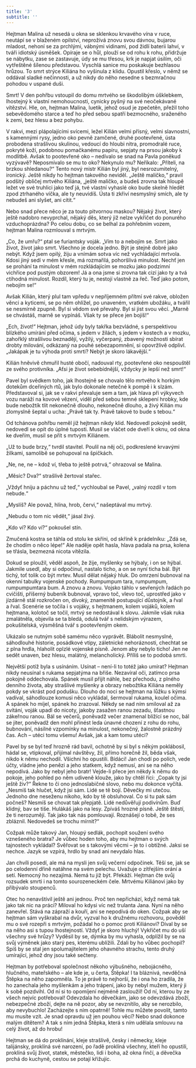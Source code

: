 ```yaml
---
title: '3'
subtitle: ''
---
```


Hejtman Malina už nesedá u okna se sklenkou krvavého vína v ruce, neutápí se v blaženém opilství, neprožívá znovu svou dávnou, bujarou mladost, nehoní se za prchlými, vábnými vidinami, pod židlí baterii lahví, v tváři idiotský úsměšek. Opíraje se o hůl, plouží se od rohu k rohu, přidržuje se nábytku, zase se zastavuje, údy se mu třesou, krk je napjat úsilím, oči vytřeštěné šílenou představou. Vyschlá sanice mu poskakuje bezhlasou hrůzou. To smrt strýce Kiliána ho vyšinula z klidu. Opustil křeslo, v němž se oddával sladké nečinnosti, a už nikdy do něho nesedne s bezmračnou pohodou v uspané duši.

Smrt! V den pohřbu vstoupil do domu mrtvého se škodolibým úšklebkem, lhostejný k vlastní nemohoucnosti, cynicky pyšný na své neočekávané vítězství. Hle, on, hejtman Malina, luetik, jehož osud je zpečetěn, přežil toho sebevědomého starce a teď ho před sebou spatří bezmocného, sraženého k zemi, bez hlesu a bez pohybu.

V rakvi, mezi plápolajícími svícemi, ležel Kilián velmi přísný, velmi slavnostní, s kamennými rysy, jedno oko pevně zamčené, druhé pootevřené, ústa probodena strašlivou skulinou, vedoucí do hloubi nitra, promodralé ruce, pokryté koží, podobnou pomačkanému papíru, sepjaty na prsou jakoby k modlitbě. Avšak to pootevřené oko – nedívalo se snad na Pavla poněkud vyzývavě? Neposmívalo se mu to oko? Nekynulo mu? Neříkalo: „Příteli, na brzkou shledanou?“ Tento nový mistr Kilián byl jiný, byl nesrozumitelný, ironický. Ještě nikdy ho hejtman takového neviděl. „Ještě maličko,“ pravil podšitý obličej mrtvého Kiliána, „ještě maličko, a budeš zrovna tak hloupě ležet ve své truhlici jako teď já, tvé vlastní vyhaslé oko bude skelně hledět zpod ztrhaného víčka, ale ty neuvidíš. Ústa ti zkřiví nesmyslný smích, ale ty nebudeš ani slyšet, ani cítit.“

Nebo snad přece něco je za touto pitvornou maskou? Nějaký život, který ještě nadobro nevyprchal, nějaký děs, který již nelze vykřičet do ponurého vzduchoprázdna? Po celou dobu, co se belhal za pohřebním vozem, hejtman Malina rozmlouval s mrtvým.

„Co, že umřu?“ ptal se furiantsky voják. „Vím to a nebojím se. Smrt jako život, život jako smrt. Všechno je docela jedno. Být je stejně dobré jako nebýt. Když jsem opilý, žiju a vnímám sotva víc než vychládající mrtvola. Kdosi jiný sedí v mém křesle, má rozmařilá, pohoršlivá minulost. Nechť jen se prohání ta minulost v mém rozkládajícím se mozku jako podzimní vichřice pod pustým obzorem! Já a ona jsme si zrovna tak cizí jako ty a tvá ctihodná minulost. Rozdíl, který tu je, nestojí vlastně za řeč. Teď jako potom, nebojím se!“

Avšak Kilián, který plul tam vpředu v nepříjemném přítmí své rakve, obložen věnci a kyticemi, se po něm ohlížel, po unaveném, vratkém ubožáku, a tvářil se nesmírně zpupně. Byl si vědom své převahy. Byl si jist svou věcí. „Marně se chvástáš, marně se vypínáš. Však ty se přece jen bojíš!“

„Ech, život!“ Hejtman, jehož údy byly takřka bezvládné, s perspektivou blízkého umírání před očima, s jedem v žilách, s jedem v kostech a v mozku, zahořklý strašlivou beznadějí, vyžilý, vyčerpaný, zbavený možnosti sbírat drobty milování, odkázaný na pouhé sebezapomnění, si opovržlivě odplivl. „Jakápak je tu výhoda proti smrti? Nebýt je skoro lákavější.“

Kilián hněvivě chmuřil husté obočí, nadouval rty, pootevřené oko nespouštěl ze svého protivníka. „Aťsi je život sebebídnější, vždycky je lepší než smrt!“

Pavel byl svědkem toho, jak lhostejně se chovalo tělo mrtvého k horkým dotekům dceřiných rtů, jak bylo dokonale netečné k pompě i k slzám. Představoval si, jak se v rakvi převaluje sem a tam, jak hlava při výkyvech vozu naráží na kovové vězení, viděl před sebou temné sklepení hrobky, kde bude nebožtík tlít nekonečně dlouho, nekonečně dlouho, a živý Kilián mu zlomyslně šeptal u ucha: „Právě tak ty. Právě takové to bude s tebou.“

Od tchánova pohřbu neměl již hejtman nikdy klid. Nedovedl pokojně sedět, nedovedl se opít do úplné tuposti. Musil se vláčet ode dveří k oknu, od okna ke dveřím, musil se přít s mrtvým Kiliánem.

„Už to bude brzy,“ tvrdil stavitel. Poulil na něj oči, podkreslené krvavými žilkami, samolibě se pohupoval na špičkách.

„Ne, ne, ne – kdož ví, třeba to ještě potrvá,“ ohrazoval se Malina.

„Měsíc? Dva?“ strašlivě žertoval stařec.

„Vždyť hniju a páchnu už teď,“ vychloubal se Pavel, „valný rozdíl v tom nebude.“

„Myslíš? Ale považ, hlína, hrob, červi,“ našeptával mu mrtvý.

„Nebudu o tom nic vědět,“ jásal živý.

„Kdo ví? Kdo ví?“ pokoušel stín.

Zmučená kostra se táhla od stolu ke skříni, od skříně k prádelníku: „Zdá se, že chodím o něco lépe!“ Ale naděje opět hasla, hlava padala na prsa, kolena se třásla, bezmezná nicota vítězila.

Dokud se ploužil, věděl aspoň, že žije, myšlenky se hýbaly, i on se hýbal. Jakmile usedl, aby si odpočinul, nastalo ticho, a on se nyní ticha bál. Být tichý, toť tolik co být mrtev. Musil dělat nějaký hluk. Do omrzení bubnoval na okenní tabulky vojenské pochody. Rumpumpum tara, rumpumpum, rumpumpumtara bum. A znovu a znovu. Vojsko táhlo v sevřených řadách po cvičišti, příšerný bubeník bubnoval, vpravo toč, vlevo toč, uprostřed jako v jízdárně stál rozkročen on, divoký, znamenitě postupující důstojník, a řval a řval. Scenérie se točila i s vojáky, s hejtmanem, kolem vojáků, kolem hejtmana, kolotoč se točil, mrtvý se nedostával k slovu. Jakmile však ruka zmalátněla, objevila se ta bledá, odulá tvář s nelidským výrazem, pokušitelská, výsměšná tvář s pootevřeným okem.

Ukázalo se nutným sobě samému něco vyprávět. Blábolit nesmyslné, sáhodlouhé historie, posádkové vtipy, záletnické nehoráznosti, chechtat se z plna hrdla, hlaholit oplzlé vojenské písně. Jenom aby nebylo ticho! Jen ne sedět unaven, bez hlesu, malátný, melancholický. Příliš se to podobá smrti.

Největší potíž byla s usínáním. Usínat – není-li to totéž jako umírat? Hejtman nikdy neusínal s rukama sepjatýma na břiše. Nezavíral oči, zatímco prsa pokojně oddechovala. Spánek musil přijít náhle, bez přechodu, z plného denního života, aby strašlivé myšlenky a obrazy nebožtíka Kiliána neměly pokdy se vkrást pod podušku. Dlouho do noci se hejtman na lůžku s kýmsi vadíval, sáhodlouze komusi něco vykládal, šermoval rukama, koulel očima. A spánek ho míjel, spánek ho zrazoval. Někdy se nad ním smiloval až za svítání, voják upadl do nicoty, jakoby zasažen ranou zezadu, šťastnou zákeřnou ranou. Bál se večerů, poněvadž večer znamenal blížící se noc, bál se jiter, poněvadž den mohl přinést leda únavné chození z rohu do rohu, bubnování, násilné vzpomínky na minulost, nekonečný, žalostně prázdný čas. Ach – utéci tomu všemu! Avšak, jak a kam tomu utéci?

Pavel by se byl teď hrozně rád bavil, ochotně by si byl s někým poklábosil, hádal se, vtipkoval, přijímal návštěvy, žil, přímo horečně žil, běda však, nikdo k němu nechodil. Všichni ho opustili. Bídáci! Jan chodí po polích, vede účty, vládne jeho penězi a jeho statkem, když nemusí, ani se na něho nepodívá. Jako by nebyl jeho bratr! Vejde-li přece jen někdy k němu do pokoje, jeho pohled po něm udiveně klouže, jako by chtěl říci: „Copak ty jsi ještě živ?“ Řekne to či ono jednoslabičné slovo, nebo mu dokonce vyčítá. „Nesmíš tak hlučet, když jsi sám. Lidé se tě bojí. Děvečky mi utečou. Jednoho dne neseženu nikoho, kdo by tě obsluhoval. Co si tu pak sám počneš? Nesmíš se chovat tak přepjatě. Lidé nedůvěřují podivínům. Buď klidný, bav se tiše. Hulákáš jako na lesy. Zpíváš hrozné písně. Ještě štěstí, že ti nerozumějí. Tak jako tak nás pomlouvají. Roznášejí o tobě, že ses zbláznil. Nedovedeš se trochu mírnit?“

Cožpak může takový Jan, hloupý sedlák, pochopit soužení svého vznešeného bratra? Je vůbec hoden toho, aby mu hejtman o svých tajnostech vykládal? Svěřovat se s takovými věcmi – je to i obtížné. Jaksi se nechce. Jazyk se vzpírá, hrdlo by snad ani nevydalo hlas.

Jan chvíli posedí, ale má na mysli jen svůj večerní odpočinek. Těší se, jak se po celodenní dřině natáhne na svém pelechu. Uvažuje o zítřejším orání a setí. Nemocný ho nezajímá. Nemá tu již být. Překáží. Hejtman čte svůj rozsudek smrti i na tomto sourozeneckém čele. Mrtvému Kiliánovi jako by přibývalo stoupenců.

Otec ho nenavštívil ještě ani jednou. Proč ten nepřichází, když nemá tak jako tak nic na práci? Miloval ho kdysi víc než trulanta Jana. Nyní na něho zanevřel. Stává na zápraží a kouří, ani se nepodívá do oken. Cožpak aby se hejtman sám vyškrabal na dvůr, vyzval ho k družnému rozhovoru, pověděl mu o své rozepři s mrtvým, požádal ho o pomoc proti Kiliánovi? Díval by se na něho asi s tupou lhostejností. Vždyť je skoro hluchý! Vykřičet mu do uší všechny své hrůzy? Vyděsil by se, dýmka by mu vyhasla, odplížil by se na svůj výměnek jako starý pes, kterému ublížili. Zdali by ho vůbec pochopil? Spíš by se stal jen spolumajitelem jeho ohavného strachu, tento druhý umírající, jehož dny jsou také sečteny.

Hejtman by potřeboval společnost někoho výbušného, nebojácného, hlučného, mateřského – ale kde je, u čerta, Štěpka! I ta bláznivá, nevděčná Štěpka na něho zapomněla. To je právě to nejhorší, že i ona ho zradila, že ho zanechala jeho myšlenkám a jeho trápení, jako by nebyl mužem, který ji k sobě pozdvihl. Od ní si to opomíjení nejméně zasloužil! Od ní, kterou by ze všech nejvíc potřeboval! Odevzdala ho děvečkám, jako se odevzdává zboží, nebezpečné zboží, dejte na ně pozor, aby se nevznítilo, aby se nerozbilo, aby nevybuchlo! Zacházejte s ním opatrně! Tohle mu můžete povolit, tamto mu musíte vzít. Je snad opravdu už jen pouhou věcí? Nebo snad dokonce malým dítětem? A tak s ním jedná Štěpka, která s ním udělala smlouvu na celý život, až do hrobu!

Hejtman se dá do proklínání, kleje strašlivě, česky i německy, kleje talijánsky, proklíná své narození, po řadě proklíná všechny, kteří ho opustili, proklíná svůj život, statek, městečko, lidi i boha, až okna řinčí, a děvečka prchá do kuchyně, cestou se potají křižujíc.

